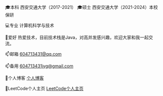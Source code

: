 🎓本科  西安交通大学（2017-2021）
🎓硕士  西安交通大学（2021-2024）本校保研

💻专业  计算机科学与技术

👀爱好  热爱技术，目前技术栈是Java，对高并发感兴趣，欢迎大家和我一起交流。

📫邮箱  604713431@qq.com

📫备用  604713431jyg@gmail.com


🥼个人博客 [个人博客](www.baidu.com)

🧥LeetCode个人主页 [LeetCode个人主页](https://leetcode-cn.com/u/jyg_/)
